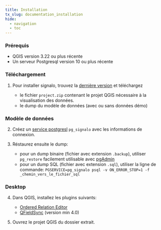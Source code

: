 ```yaml
---
title: Installation
tx_slug: documentation_installation
hide:
  - navigation
  - toc
---
```



### Prérequis

* QGIS version 3.22 ou plus récente
* Un serveur Postgresql version 10 ou plus récente

### Téléchargement

1. Pour installer signalo, trouvez la [dernière version](https://github.com/opengisch/signalo/releases/latest) et téléchargez

    * le fichier `project.zip` contenant le projet QGIS nécessaire à la visualisation des données.
    * le dump du modèle de données (avec ou sans données démo)

### Modèle de données

2. Créez un [service postgresl](https://www.postgresql.org/docs/current/libpq-pgservice.html) `pg_signalo` avec les informations de connexion.

3. Réstaurez ensuite le dump:
    * pour un dump binaire (fichier avec extension `.backup`), utiliser `pg_restore` facilement utilisable avec [pgAdmin](https://www.pgadmin.org/)
    * pour un dump SQL (fichier avec extension `.sql`), utiliser la ligne de commande:
    `PGSERVICE=pg_signalo psql -v ON_ERROR_STOP=1 -f _chemin_vers_le_fichier_sql`


### Desktop

4. Dans QGIS, installez les plugins suivants:
    * [Ordered Relation Editor](https://plugins.qgis.org/plugins/ordered_relation_editor/)
    * [QFieldSync](https://plugins.qgis.org/plugins/qfieldsync/) (version min 4.0)

5. Ouvrez le projet QGIS du dossier extrait.